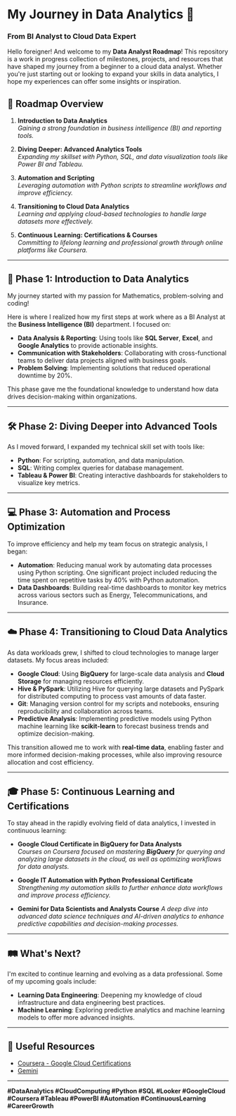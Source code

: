 # My Journey in Data Analytics 🚀
### From BI Analyst to Cloud Data Expert
Hello foreigner! And welcome to my **Data Analyst Roadmap**! 
This repository is a work in progress collection of milestones, projects, and resources that have shaped my journey from a beginner to a cloud data analyst. Whether you're just starting out or looking to expand your skills in data analytics, I hope my experiences can offer some insights or inspiration.

## 🎯 Roadmap Overview

1. **Introduction to Data Analytics**  
   _Gaining a strong foundation in business intelligence (BI) and reporting tools._
   
2. **Diving Deeper: Advanced Analytics Tools**  
   _Expanding my skillset with Python, SQL, and data visualization tools like Power BI and Tableau._
   
3. **Automation and Scripting**  
   _Leveraging automation with Python scripts to streamline workflows and improve efficiency._
   
4. **Transitioning to Cloud Data Analytics**  
   _Learning and applying cloud-based technologies to handle large datasets more effectively._
   
5. **Continuous Learning: Certifications & Courses**  
   _Committing to lifelong learning and professional growth through online platforms like Coursera._

---

## 🌱 Phase 1: Introduction to Data Analytics

My journey started with my passion for Mathematics, problem-solving and coding! 

Here is where I realized how my first steps at work where as a BI Analyst at the **Business Intelligence (BI)** department. I focused on:

- **Data Analysis & Reporting**: Using tools like **SQL Server**, **Excel**, and **Google Analytics** to provide actionable insights.
- **Communication with Stakeholders**:  Collaborating with cross-functional teams to deliver data projects aligned with business goals.
- **Problem Solving**: Implementing solutions that reduced operational downtime by 20%.

This phase gave me the foundational knowledge to understand how data drives decision-making within organizations.

---

## 🛠️ Phase 2: Diving Deeper into Advanced Tools

As I moved forward, I expanded my technical skill set with tools like:

- **Python**: For scripting, automation, and data manipulation.
- **SQL**: Writing complex queries for database management.
- **Tableau & Power BI**: Creating interactive dashboards for stakeholders to visualize key metrics.

---

## 💻 Phase 3: Automation and Process Optimization

To improve efficiency and help my team focus on strategic analysis, I began:

- **Automation**: Reducing manual work by automating data processes using Python scripting. One significant project included reducing the time spent on repetitive tasks by 40% with Python automation.
- **Data Dashboards**: Building real-time dashboards to monitor key metrics across various sectors such as Energy, Telecommunications, and Insurance.

---

## ☁️ Phase 4: Transitioning to Cloud Data Analytics

As data workloads grew, I shifted to cloud technologies to manage larger datasets. My focus areas included:

- **Google Cloud**: Using **BigQuery** for large-scale data analysis and **Cloud Storage** for managing resources efficiently.
- **Hive & PySpark**: Utilizing Hive for querying large datasets and PySpark for distributed computing to process vast amounts of data faster.
- **Git**: Managing version control for my scripts and notebooks, ensuring reproducibility and collaboration across teams.
- **Predictive Analysis**: Implementing predictive models using Python machine learning like **scikit-learn** to forecast business trends and optimize decision-making.

This transition allowed me to work with **real-time data**, enabling faster and more informed decision-making processes, while also improving resource allocation and cost efficiency.

---

## 🎓 Phase 5: Continuous Learning and Certifications

To stay ahead in the rapidly evolving field of data analytics, I invested in continuous learning:

- **Google Cloud Certificate in BigQuery for Data Analysts**  
  _Courses on Coursera focused on mastering **BigQuery** for querying and analyzing large datasets in the cloud, as well as optimizing workflows for data analysts._

- **Google IT Automation with Python Professional Certificate**  
  _Strengthening my automation skills to further enhance data workflows and improve process efficiency._

- **Gemini for Data Scientists and Analysts Course**
  _A deep dive into advanced data science techniques and AI-driven analytics to enhance predictive capabilities and decision-making processes._

---

## 🛤️ What's Next?

I'm excited to continue learning and evolving as a data professional. Some of my upcoming goals include:

- **Learning Data Engineering**: Deepening my knowledge of cloud infrastructure and data engineering best practices.
- **Machine Learning**: Exploring predictive analytics and machine learning models to offer more advanced insights.
  
---

## 🔗 Useful Resources

- [Coursera - Google Cloud Certifications](https://www.coursera.org/professional-certificates/google-cloud)
- [Gemini](https://gemini.google.com/)

---

**#DataAnalytics #CloudComputing #Python #SQL #Looker #GoogleCloud #Coursera #Tableau #PowerBI #Automation #ContinuousLearning #CareerGrowth**
